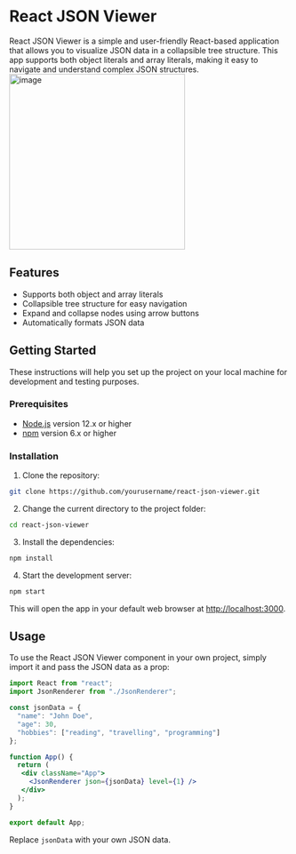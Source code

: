 # React JSON Viewer

React JSON Viewer is a simple and user-friendly React-based application that allows you to visualize JSON data in a collapsible tree structure. This app supports both object literals and array literals, making it easy to navigate and understand complex JSON structures.
<img width="316" alt="image" src="https://user-images.githubusercontent.com/17172317/229389628-94f017c6-72d1-49a1-a529-708d78fa481f.png">

## Features

- Supports both object and array literals
- Collapsible tree structure for easy navigation
- Expand and collapse nodes using arrow buttons
- Automatically formats JSON data

## Getting Started

These instructions will help you set up the project on your local machine for development and testing purposes.

### Prerequisites

- [Node.js](https://nodejs.org/) version 12.x or higher
- [npm](https://www.npmjs.com/) version 6.x or higher

### Installation

1. Clone the repository:

```bash
git clone https://github.com/yourusername/react-json-viewer.git
```

2. Change the current directory to the project folder:

```bash
cd react-json-viewer
```

3. Install the dependencies:

```bash
npm install
```

4. Start the development server:

```bash
npm start
```

This will open the app in your default web browser at [http://localhost:3000](http://localhost:3000).

## Usage

To use the React JSON Viewer component in your own project, simply import it and pass the JSON data as a prop:

```jsx
import React from "react";
import JsonRenderer from "./JsonRenderer";

const jsonData = {
  "name": "John Doe",
  "age": 30,
  "hobbies": ["reading", "travelling", "programming"]
};

function App() {
  return (
   <div className="App">
     <JsonRenderer json={jsonData} level={1} />
   </div>
  );
}

export default App;
```

Replace `jsonData` with your own JSON data.
